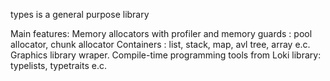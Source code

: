 types is a general purpose library

Main features:
Memory allocators with profiler and memory guards : pool allocator, chunk allocator
Containers : list, stack, map, avl tree, array e.c.
Graphics library wraper.
Compile-time programming tools from Loki library: typelists, typetraits e.c.
